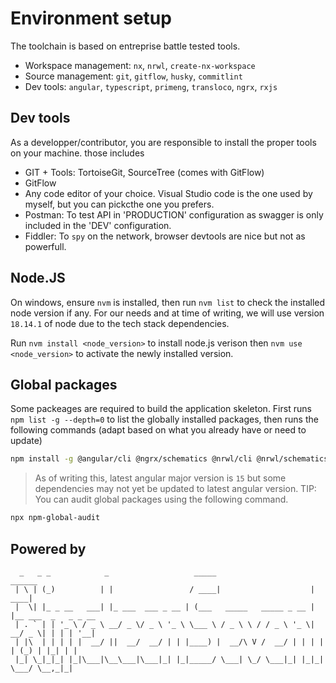 # **Environment setup**

The toolchain is based on entreprise battle tested tools.

- Workspace management: `nx`, `nrwl`, `create-nx-workspace`
- Source management: `git`, `gitflow`, `husky`, `commitlint`
- Dev tools: `angular`, `typescript`, `primeng`, `transloco`, `ngrx`, `rxjs`

## Dev tools

As a developper/contributor, you are responsible to install the proper tools on your machine. those includes

- GIT +  Tools: TortoiseGit, SourceTree (comes with GitFlow)
- GitFlow
- Any code editor of your choice. Visual Studio code is the one used by myself, but you can pickcthe one you prefers.
- Postman: To test API in 'PRODUCTION' configuration as swagger is  only included in the 'DEV' configuration.
- Fiddler: To `spy` on the network, browser devtools are nice but not as powerfull.

## **Node.JS**

On windows, ensure `nvm` is installed, then run `nvm list` to check the installed node version if any. For our needs and at time of writing, we will use version `18.14.1` of node due to the tech stack dependencies.

Run `nvm install <node_version>` to install node.js verison then `nvm use <node_version>` to activate the newly installed version.

## **Global packages**

Some packeages are required to build the application skeleton. First runs `npm list -g --depth=0` to list the globally installed packages, then runs the following commands (adapt based on what you already have or need to update)

```bash
npm install -g @angular/cli @ngrx/schematics @nrwl/cli @nrwl/schematics @nrwl/workspace create-nx-workspace npm nx rimraf
```

> As of writing this, latest angular major version is `15` but some dependencies may not yet be updated to latest angular version.
> TIP: You can audit global packages using the following command.

```bash
npx npm-global-audit
```

## Powered by

```text
  _   _ _            _                   _____                      ______               
 | \ | (_)          | |                 / ____|                    |  ____|              
 |  \| |_ _ __   ___| |_ ___  ___ _ __ | (___   _____   _____ _ __ | |__ ___  _   _ _ __ 
 | . ` | | '_ \ / _ \ __/ _ \/ _ \ '_ \ \___ \ / _ \ \ / / _ \ '_ \|  __/ _ \| | | | '__|
 | |\  | | | | |  __/ ||  __/  __/ | | |____) |  __/\ V /  __/ | | | | | (_) | |_| | |   
 |_| \_|_|_| |_|\___|\__\___|\___|_| |_|_____/ \___| \_/ \___|_| |_|_|  \___/ \__,_|_|
```
